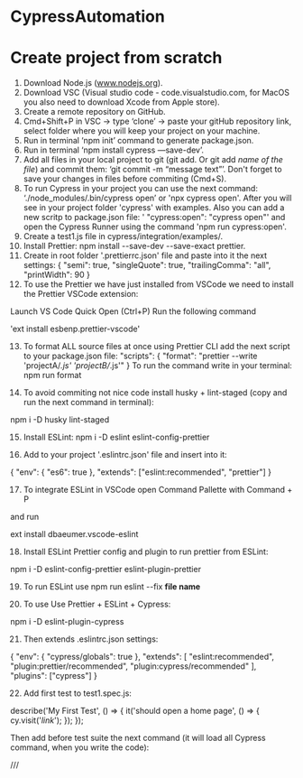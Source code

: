 # CypressAutomation

# Create project from scratch

1. Download Node.js (www.nodejs.org).
2. Download VSC (Visual studio code - code.visualstudio.com, for MacOS you also need to download Xcode from Apple store).
3. Create a remote repository on GitHub.
4. Cmd+Shift+P in VSC -> type ‘clone’ -> paste your gitHub repository link, select folder where you will keep your project on your machine.
5. Run in terminal ‘npm init’ command to generate package.json.
6. Run in terminal ‘npm install cypress —save-dev’.
7. Add all files in your local project to git (git add. Or git add _name of the file_) and commit them: ‘git commit -m “message text”’. Don't forget to save your changes in files before commiting (Cmd+S).
8. To run Cypress in your project you can use the next command: ‘./node_modules/.bin/cypress open’ or 'npx cypress open'. After you will see in your project folder 'cypress' with examples. Also you can add a new scritp to package.json file: ' "cypress:open": "cypress open"' and open the Cypress Runner using the command 'npm run cypress:open'.
9. Create a test1.js file in cypress/integration/examples/.
10. Install Prettier: npm install --save-dev --save-exact prettier.
11. Create in root folder '.prettierrc.json' file and paste into it the next settings:
    {
    "semi": true,
    "singleQuote": true,
    "trailingComma": "all",
    "printWidth": 90
    }
12. To use the Prettier we have just installed from VSCode we need to install the Prettier VSCode extension:

Launch VS Code Quick Open (Ctrl+P)
Run the following command

'ext install esbenp.prettier-vscode'

13. To format ALL source files at once using Prettier CLI add the next script to your package.json file:
    "scripts": {
    "format": "prettier --write 'projectA/_.js' 'projectB/_.js'"
    }
    To run the command write in your terminal: npm run format

14. To avoid commiting not nice code install husky + lint-staged (copy and run the next command in terminal):

npm i -D husky lint-staged

15. Install ESLint: npm i -D eslint eslint-config-prettier

16. Add to your project '.eslintrc.json' file and insert into it:

{
"env": {
"es6": true
},
"extends": ["eslint:recommended", "prettier"]
}

17. To integrate ESLint in VSCode open Command Pallette with Command + P

and run

ext install dbaeumer.vscode-eslint

18. Install ESLint Prettier config and plugin to run prettier from ESLint:

npm i -D eslint-config-prettier eslint-plugin-prettier

19. To run ESLint use npm run eslint --fix **file name**

20. To use Use Prettier + ESLint + Cypress:

npm i -D eslint-plugin-cypress

21. Then extends .eslintrc.json settings:

{
"env": {
"cypress/globals": true
},
"extends": [
"eslint:recommended",
"plugin:prettier/recommended",
"plugin:cypress/recommended"
],
"plugins": ["cypress"]
}

22. Add first test to test1.spec.js:

describe('My First Test', () => {
it('should open a home page', () => {
cy.visit('_link_');
});
});

Then add before test suite the next command (it will load all Cypress command, when you write the code):

/// <reference types="Cypress" />
